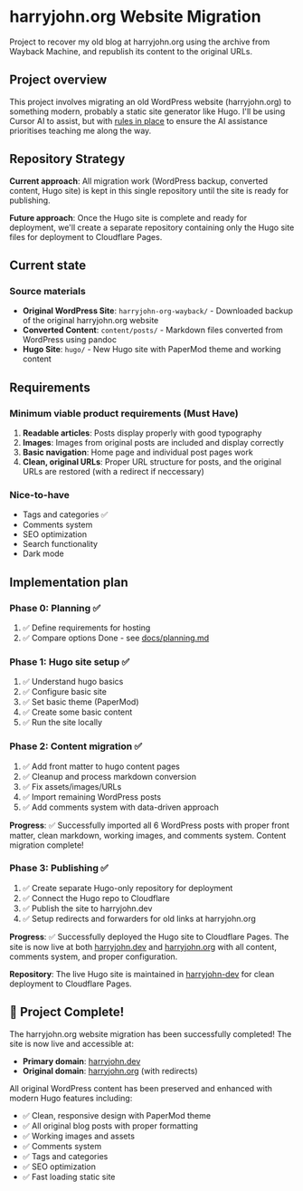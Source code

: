 # harryjohn.org Website Migration

Project to recover my old blog at harryjohn.org using the archive from Wayback Machine, and republish its content to the original URLs.

## Project overview

This project involves migrating an old WordPress website (harryjohn.org) to something modern, probably a static site generator like Hugo. I'll be using Cursor AI to assist, but with [rules in place](.cursor/rules/learning-guidelines.mdc) to ensure the AI assistance prioritises teaching me along the way.

## Repository Strategy

**Current approach**: All migration work (WordPress backup, converted content, Hugo site) is kept in this single repository until the site is ready for publishing.

**Future approach**: Once the Hugo site is complete and ready for deployment, we'll create a separate repository containing only the Hugo site files for deployment to Cloudflare Pages.



## Current state

### Source materials
- **Original WordPress Site**: `harryjohn-org-wayback/` - Downloaded backup of the original harryjohn.org website
- **Converted Content**: `content/posts/` - Markdown files converted from WordPress using pandoc
- **Hugo Site**: `hugo/` - New Hugo site with PaperMod theme and working content

## Requirements

### Minimum viable product requirements (Must Have)
1. **Readable articles**: Posts display properly with good typography
2. **Images**: Images from original posts are included and display correctly
3. **Basic navigation**: Home page and individual post pages work
4. **Clean, original URLs**: Proper URL structure for posts, and the original URLs are restored (with a redirect if neccessary)

### Nice-to-have
- Tags and categories ✅
- Comments system
- SEO optimization
- Search functionality
- Dark mode

## Implementation plan

### Phase 0: Planning ✅
1. ✅ Define requirements for hosting
2. ✅ Compare options 
Done - see [docs/planning.md](docs/planning.md)

### Phase 1: Hugo site setup ✅
1. ✅ Understand hugo basics
2. ✅ Configure basic site
3. ✅ Set basic theme (PaperMod)
4. ✅ Create some basic content
5. ✅ Run the site locally

### Phase 2: Content migration ✅
1. ✅ Add front matter to hugo content pages
2. ✅ Cleanup and process markdown conversion
3. ✅ Fix assets/images/URLs
4. ✅ Import remaining WordPress posts
5. ✅ Add comments system with data-driven approach

**Progress**: ✅ Successfully imported all 6 WordPress posts with proper front matter, clean markdown, working images, and comments system. Content migration complete!

### Phase 3: Publishing ✅
1. ✅ Create separate Hugo-only repository for deployment
2. ✅ Connect the Hugo repo to Cloudflare
3. ✅ Publish the site to harryjohn.dev
4. ✅ Setup redirects and forwarders for old links at harryjohn.org

**Progress**: ✅ Successfully deployed the Hugo site to Cloudflare Pages. The site is now live at both [harryjohn.dev](https://harryjohn.dev) and [harryjohn.org](https://harryjohn.org) with all content, comments system, and proper configuration.

**Repository**: The live Hugo site is maintained in [harryjohn-dev](https://github.com/harryjohn/harryjohn-dev) for clean deployment to Cloudflare Pages.


## 🎉 Project Complete!

The harryjohn.org website migration has been successfully completed! The site is now live and accessible at:
- **Primary domain**: [harryjohn.dev](https://harryjohn.dev)
- **Original domain**: [harryjohn.org](https://harryjohn.org) (with redirects)

All original WordPress content has been preserved and enhanced with modern Hugo features including:
- ✅ Clean, responsive design with PaperMod theme
- ✅ All original blog posts with proper formatting
- ✅ Working images and assets
- ✅ Comments system
- ✅ Tags and categories
- ✅ SEO optimization
- ✅ Fast loading static site

